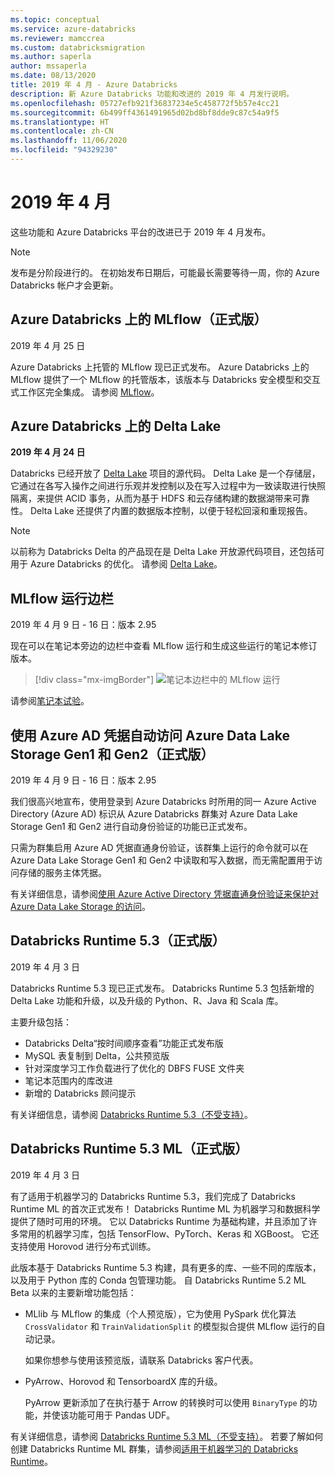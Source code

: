 ```yaml
---
ms.topic: conceptual
ms.service: azure-databricks
ms.reviewer: mamccrea
ms.custom: databricksmigration
ms.author: saperla
author: mssaperla
ms.date: 08/13/2020
title: 2019 年 4 月 - Azure Databricks
description: 新 Azure Databricks 功能和改进的 2019 年 4 月发行说明。
ms.openlocfilehash: 05727efb921f36837234e5c458772f5b57e4cc21
ms.sourcegitcommit: 6b499ff4361491965d02bd8bf8dde9c87c54a9f5
ms.translationtype: HT
ms.contentlocale: zh-CN
ms.lasthandoff: 11/06/2020
ms.locfileid: "94329230"
---
```

# <a name="april-2019"></a>2019 年 4 月

这些功能和 Azure Databricks 平台的改进已于 2019 年 4 月发布。

> [!NOTE]
>
> 发布是分阶段进行的。 在初始发布日期后，可能最长需要等待一周，你的 Azure Databricks 帐户才会更新。

## <a name="mlflow-on-azure-databricks-ga"></a>Azure Databricks 上的 MLflow（正式版）

2019 年 4 月 25 日

Azure Databricks 上托管的 MLflow 现已正式发布。 Azure Databricks 上的 MLflow 提供了一个 MLflow 的托管版本，该版本与 Databricks 安全模型和交互式工作区完全集成。 请参阅 [MLflow](../../../applications/mlflow/index.md#mlflow-guide)。

## <a name="delta-lake-on-azure-databricks"></a>Azure Databricks 上的 Delta Lake

**2019 年 4 月 24 日**

Databricks 已经开放了 [Delta Lake](https://delta.io) 项目的源代码。 Delta Lake 是一个存储层，它通过在各写入操作之间进行乐观并发控制以及在写入过程中为一致读取进行快照隔离，来提供 ACID 事务，从而为基于 HDFS 和云存储构建的数据湖带来可靠性。 Delta Lake 还提供了内置的数据版本控制，以便于轻松回滚和重现报告。

> [!NOTE]
>
> 以前称为 Databricks Delta 的产品现在是 Delta Lake 开放源代码项目，还包括可用于 Azure Databricks 的优化。 请参阅 [Delta Lake](../../../delta/index.md)。

## <a name="mlflow-runs-sidebar"></a>MLflow 运行边栏

2019 年 4 月 9 日 - 16 日：版本 2.95

现在可以在笔记本旁边的边栏中查看 MLflow 运行和生成这些运行的笔记本修订版本。

> [!div class="mx-imgBorder"]
> ![笔记本边栏中的 MLflow 运行](../../../_static/images/mlflow/mlflow-notebook-experiments-python.gif)

请参阅[笔记本试验](../../../applications/mlflow/tracking.md#mlflow-notebook-experiments)。

## <a name="access-azure-data-lake-storage-gen1-and-gen2-automatically-with-your-azure-ad-credentials-ga"></a>使用 Azure AD 凭据自动访问 Azure Data Lake Storage Gen1 和 Gen2（正式版）

2019 年 4 月 9 日 - 16 日：版本 2.95

我们很高兴地宣布，使用登录到 Azure Databricks 时所用的同一 Azure Active Directory (Azure AD) 标识从 Azure Databricks 群集对 Azure Data Lake Storage Gen1 和 Gen2 进行自动身份验证的功能已正式发布。

只需为群集启用 Azure AD 凭据直通身份验证，该群集上运行的命令就可以在 Azure Data Lake Storage Gen1 和 Gen2 中读取和写入数据，而无需配置用于访问存储的服务主体凭据。

有关详细信息，请参阅[使用 Azure Active Directory 凭据直通身份验证来保护对 Azure Data Lake Storage 的访问](../../../security/credential-passthrough/adls-passthrough.md)。

## <a name="databricks-runtime-53-ga"></a>Databricks Runtime 5.3（正式版）

2019 年 4 月 3 日

Databricks Runtime 5.3 现已正式发布。  Databricks Runtime 5.3 包括新增的 Delta Lake 功能和升级，以及升级的 Python、R、Java 和 Scala 库。

主要升级包括：

* Databricks Delta“按时间顺序查看”功能正式发布版
* MySQL 表复制到 Delta，公共预览版
* 针对深度学习工作负载进行了优化的 DBFS FUSE 文件夹
* 笔记本范围内的库改进
* 新增的 Databricks 顾问提示

有关详细信息，请参阅 [Databricks Runtime 5.3（不受支持）](../../runtime/5.3.md)。

## <a name="databricks-runtime-53-ml-ga"></a>Databricks Runtime 5.3 ML（正式版）

2019 年 4 月 3 日

有了适用于机器学习的 Databricks Runtime 5.3，我们完成了 Databricks Runtime ML 的首次正式发布！ Databricks Runtime ML 为机器学习和数据科学提供了随时可用的环境。 它以 Databricks Runtime 为基础构建，并且添加了许多常用的机器学习库，包括 TensorFlow、PyTorch、Keras 和 XGBoost。 它还支持使用 Horovod 进行分布式训练。

此版本基于 Databricks Runtime 5.3 构建，具有更多的库、一些不同的库版本，以及用于 Python 库的 Conda 包管理功能。 自 Databricks Runtime 5.2 ML Beta 以来的主要新增功能包括：

* MLlib 与 MLflow 的集成（个人预览版），它为使用 PySpark 优化算法 `CrossValidator` 和 `TrainValidationSplit` 的模型拟合提供 MLflow 运行的自动记录。

  如果你想参与使用该预览版，请联系 Databricks 客户代表。

* PyArrow、Horovod 和 TensorboardX 库的升级。

  PyArrow 更新添加了在执行基于 Arrow 的转换时可以使用 `BinaryType` 的功能，并使该功能可用于 Pandas UDF。

有关详细信息，请参阅 [Databricks Runtime 5.3 ML（不受支持）](../../runtime/5.3ml.md)。 若要了解如何创建 Databricks Runtime ML 群集，请参阅[适用于机器学习的 Databricks Runtime](../../../runtime/mlruntime.md#mlruntime)。
